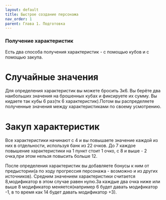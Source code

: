 ```yaml
---
layout: default
title: Быстрое создание персонажа
nav_order: 1
parent: Глава 1. Подготовка
---
```


### Получение характеристик
Есть два способа получения характеристик - с помощью кубов и с помощью закупа.

# Случайные значения
Для определения характеристик вы можете бросить 3к6. Вы берёте два наибольших значения на брошенных кубах и фиксируете их сумму. Вы кидаете так кубы 6 раз(тк 6 характеристик).Потом вы распределяете полученные значения между характеристиками по своему усмотрению.

# Закуп характеристик
Все характеристики начинают с 4 и вы повышаете значение каждой из них в отдельности, используя банк из 22 очков. До 7 каждое повышение характеристики на 1 пункт стоит 1 очко, с 8 и выше - 2 очка,при этом нельзя повысить больше 12.

После определения характеристик вы добавляете бонусы к ним от предыстории(а по ходу прогрессия персонажа - возможно и из других источников). Средним значением характеристики считается 8,модификатор в этом случае равен нулю.За каждые два очка ниже или выше 8 модификатор меняется(например 6 будет давать модификатор -1, в то время как 14 будет давать модификатор +3).
 
